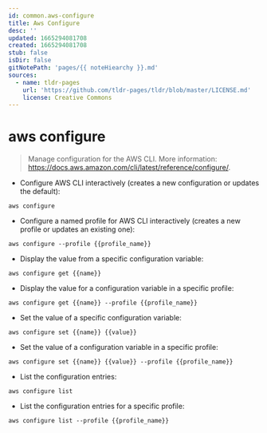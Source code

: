 ```yaml
---
id: common.aws-configure
title: Aws Configure
desc: ''
updated: 1665294081708
created: 1665294081708
stub: false
isDir: false
gitNotePath: 'pages/{{ noteHiearchy }}.md'
sources:
  - name: tldr-pages
    url: 'https://github.com/tldr-pages/tldr/blob/master/LICENSE.md'
    license: Creative Commons
---
```

# aws configure

> Manage configuration for the AWS CLI.
> More information: <https://docs.aws.amazon.com/cli/latest/reference/configure/>.

- Configure AWS CLI interactively (creates a new configuration or updates the default):

`aws configure`

- Configure a named profile for AWS CLI interactively (creates a new profile or updates an existing one):

`aws configure --profile {{profile_name}}`

- Display the value from a specific configuration variable:

`aws configure get {{name}}`

- Display the value for a configuration variable in a specific profile:

`aws configure get {{name}} --profile {{profile_name}}`

- Set the value of a specific configuration variable:

`aws configure set {{name}} {{value}}`

- Set the value of a configuration variable in a specific profile:

`aws configure set {{name}} {{value}} --profile {{profile_name}}`

- List the configuration entries:

`aws configure list`

- List the configuration entries for a specific profile:

`aws configure list --profile {{profile_name}}`

